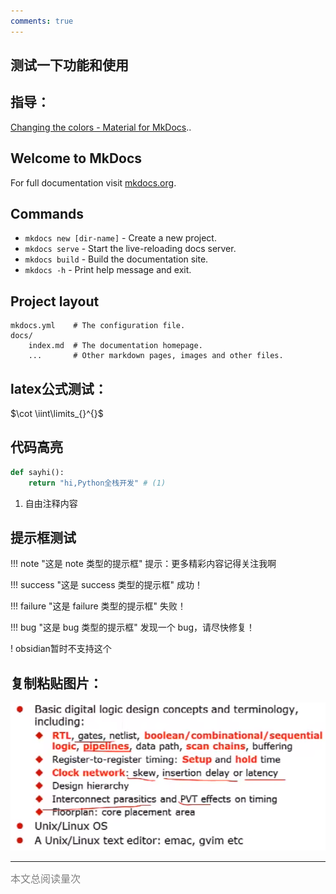 ```yaml
---
comments: true
---
```


##  测试一下功能和使用

## 指导：

[Changing the colors - Material for MkDocs](https://squidfunk.github.io/mkdocs-material/setup/changing-the-colors/)..

## Welcome to MkDocs

For full documentation visit [mkdocs.org](https://www.mkdocs.org).

## Commands

* `mkdocs new [dir-name]` - Create a new project.
* `mkdocs serve` - Start the live-reloading docs server.
* `mkdocs build` - Build the documentation site.
* `mkdocs -h` - Print help message and exit.

## Project layout

    mkdocs.yml    # The configuration file.
    docs/
        index.md  # The documentation homepage.
        ...       # Other markdown pages, images and other files.

## latex公式测试：
$\cot \iint\limits_{}^{}$




## 代码高亮

```python title='demo.py'
def sayhi():
    return "hi,Python全栈开发" # (1)
```

1. 自由注释内容


## 提示框测试

!!! note "这是 note 类型的提示框"
提示：更多精彩内容记得关注我啊

!!! success "这是 success 类型的提示框"
成功！

!!! failure "这是 failure 类型的提示框"
失败！

!!! bug "这是 bug 类型的提示框"
发现一个 bug，请尽快修复！

!  obsidian暂时不支持这个

## 复制粘贴图片：
![attachments/2ae5ff17fbae46653c5ec008cb7e392a_MD5.png|450](attachments/2ae5ff17fbae46653c5ec008cb7e392a_MD5.png)

<hr>
<span id="busuanzi_container_page_pv"><font size="3" color="grey">本文总阅读量<span id="busuanzi_value_page_pv"></span>次</font></span>

